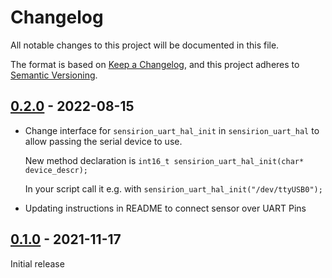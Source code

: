 # Changelog
All notable changes to this project will be documented in this file.

The format is based on [Keep a Changelog](https://keepachangelog.com/en/1.0.0/),
and this project adheres to [Semantic Versioning](https://semver.org/spec/v2.0.0.html).

## [0.2.0] - 2022-08-15

- Change interface for `sensirion_uart_hal_init` in `sensirion_uart_hal` to allow passing
  the serial device to use. 

  New method declaration is `int16_t sensirion_uart_hal_init(char* device_descr);`

  In your script call it e.g. with `sensirion_uart_hal_init("/dev/ttyUSB0");`

- Updating instructions in README to connect sensor over UART Pins

[0.2.0]: https://github.com/Sensirion/raspberry-pi-uart-svm41/releases/tag/0.2.0

## [0.1.0] - 2021-11-17

Initial release

[0.1.0]: https://github.com/Sensirion/raspberry-pi-uart-svm41/releases/tag/0.1.0

